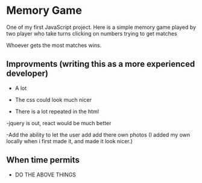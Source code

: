 # Memory Game

One of my first JavaScript project. Here is a simple memory game played by two player who take turns clicking on numbers trying to get matches

Whoever gets the most matches wins. 

## Improvments (writing this as a more experienced developer) 

- A lot

- The css could look much nicer

- There is a lot repeated in the html

-jquery is out, react would be much better

-Add the ability to let the user add add there own photos (I added my own locally when i first made it, and made it look nicer.)

## When time permits

- DO THE ABOVE THINGS
